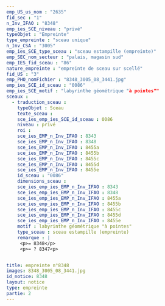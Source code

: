```yaml
---
emp_US_us_nom : "2635"
fid_sec : "1"
n_Inv_IFAO : "8348"
emp_ies_SCE_niveau : "privé"
typeObjet : "Empreinte"
type_empreinte : "sceau unique"
n_Inv_CSA : "3005"
emp_ies_SCE_type_sceau : "sceau estampille (empreinte)"
emp_SEC_nom_secteur : "palais, magasin sud"
emp_IES_fid_sceau : "86"
nature_empreinte : "empreinte de sceau sur scellé"
fid_US : "3"
emp_PHO_nomFichier : "8348_3005_08_3441.jpg"
emp_ies_SCE_id_sceau : "0086"
emp_ies_SCE_motif : "labyrinthe géométrique "à pointes""
sceaux :
  - traduction_sceau : 
    typeObjet : Sceau
    texte_sceau : 
    sce_ies_emp_ies_SCE_id_sceau : 0086
    niveau : privé
    roi : 
    sce_ies_EMP_n_Inv_IFAO : 8343
    sce_ies_EMP_n_Inv_IFAO : 8348
    sce_ies_EMP_n_Inv_IFAO : 8455a
    sce_ies_EMP_n_Inv_IFAO : 8455b
    sce_ies_EMP_n_Inv_IFAO : 8455c
    sce_ies_EMP_n_Inv_IFAO : 8455d
    sce_ies_EMP_n_Inv_IFAO : 8455e
    id_sceau : "0086"
    dimensions_sceau : 
    sce_ies_emp_ies_EMP_n_Inv_IFAO : 8343
    sce_ies_emp_ies_EMP_n_Inv_IFAO : 8348
    sce_ies_emp_ies_EMP_n_Inv_IFAO : 8455a
    sce_ies_emp_ies_EMP_n_Inv_IFAO : 8455b
    sce_ies_emp_ies_EMP_n_Inv_IFAO : 8455c
    sce_ies_emp_ies_EMP_n_Inv_IFAO : 8455d
    sce_ies_emp_ies_EMP_n_Inv_IFAO : 8455e
    motif : labyrinthe géométrique "à pointes"
    type_sceau : sceau estampille (empreinte)
    remarque : |
     <p>= 8348</p>
     <p>= ? 8347<p>


title: empreinte n°8348
images: 8348_3005_08_3441.jpg
id_notice: 8348
layout: notice
type: empreinte
partie: 2
---
```

